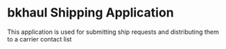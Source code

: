 # bkhaul Shipping Application

This application is used for submitting ship requests and distributing them to a carrier contact list
